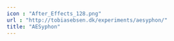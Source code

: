 ```yaml
---
icon : "After_Effects_128.png"
url : "http://tobiasebsen.dk/experiments/aesyphon/"
title: "AESyphon"
---
```

